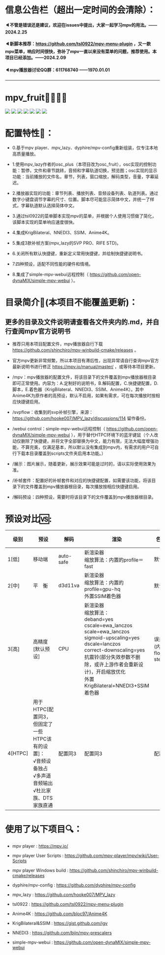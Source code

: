 # 信息公告栏（超出一定时间的会清除）：

#### 🔈不管是错误还是建议，欢迎在issues中提出，大家一起学习mpv的用法。——2024.2.25

#### 🔈新脚本推荐：https://github.com/tsl0922/mpv-menu-plugin ，又一款mpv菜单，响应时间很快，弥补了mpv一直以来没有菜单的问题，推荐使用。本项目已经添加。——2024.2.09

#### 🔈mpv播放器讨论QQ群：611768740 ——1970.01.01

---

# mpv_fruit🍉🍌🍓🍎

![](https://github.com/redomCL/mpv_fruit/blob/main/%E5%B1%95%E7%A4%BA/%E5%B1%95%E7%A4%BA1.png)
![](https://github.com/redomCL/mpv_fruit/blob/main/%E5%B1%95%E7%A4%BA/%E5%B1%95%E7%A4%BA2.png)
![](https://github.com/redomCL/mpv_fruit/blob/main/%E5%B1%95%E7%A4%BA/%E5%B1%95%E7%A4%BA3.png)
![](https://github.com/redomCL/mpv_fruit/blob/main/%E5%B1%95%E7%A4%BA/%E5%B1%95%E7%A4%BA4.png)
![](https://github.com/redomCL/mpv_fruit/blob/main/%E5%B1%95%E7%A4%BA/%E5%B1%95%E7%A4%BA5.png)
![](https://github.com/redomCL/mpv_fruit/blob/main/%E5%B1%95%E7%A4%BA/%E5%B1%95%E7%A4%BA6.png)
![](https://github.com/redomCL/mpv_fruit/blob/main/%E5%B1%95%E7%A4%BA/%E5%B1%95%E7%A4%BA7.png)


# 配置特性🍺：

* 0.基于mpv player、mpv_lazy、dyphire/mpv-config重新组装，仅专注本地高质量播放。

* 1.使用mpv_lazy作者的osc_plus（本项目改为osc_fruit），osc实现的控制功能：暂停，文件和章节跳转，音频和字幕轨道切换，预览图；osc实现的显示功能：当前播放的文件名，章节，列表，窗口缩放，解码类型，音量，字幕延迟。

* 2.播放器实现的功能：章节列表、播放列表、音频设备列表、轨道列表。通过数字小键盘调节字幕的尺寸、位置。脚本尽可能显示简体中文，并统一了样式，字幕轨道默认选择简体中文。

* 3.通过tsl0922的菜单脚本实现mpv的菜单，并根据个人使用习惯做了简化，该脚本实现的菜单响应速度很快。 

* 4.集成KrigBilateral、NNEDI3、SSIM、Anime4K。

* 5.集成3款补帧方案(mpv_lazy的SVP PRO、RIFE STD)。

* 6.关闭所有默认快捷键，重新定义常用快捷键，并绘制快捷键说明书。

* 7.四种预设，适配不同性能的硬件和情境。

* 8.集成了simple-mpv-webui远程控制（ https://github.com/open-dynaMIX/simple-mpv-webui ）。

# 目录简介🥢(本项目不能覆盖更新)：

## 更多的目录及文件说明请查看各文件夹内的.md，并自行查阅mpv官方说明书

* 推荐只用本项目配置文件，mpv播放器自行下载 https://github.com/shinchiro/mpv-winbuild-cmake/releases 。

* 官方mpv更新非常频繁，所以本项目有滞后性，出现异常请自行查询mpv官方最新说明书进行修正 https://mpv.io/manual/master/ ，或等待本项目更新。

* /mpv：mpv播放器的配置文件，将该目录下的文件覆盖到mpv播放器根目录即可正常使用。内容为：A.定制好的说明书，B.解码配置，C.快捷键配置，D.脚本，E.着色器（KrigBilateral、NNEDI3、SSIM、Anime4K）。其中Anime4K为原作者的高预设，默认不启用，如果有需求，可在每次播放时按相应快捷键启用。

* /svpflow：收集到的svp补帧引擎，来源：https://github.com/hooke007/MPV_lazy/discussions/114 留作备份。

* /webui control：simple-mpv-webui远程控制（ https://github.com/open-dynaMIX/simple-mpv-webui ），用于替代HTPC环境下的蓝牙键鼠（个人改动仅删除了快捷键，并将文字全部替换为中文，能力有限，无法大幅度增强功能，不算完美，仅满足基本，所以默认没有集成到mpv内，有需求的用户可自行下载本目录覆盖到scripts文件夹启用本功能。）

* /展示：图片展示，随着更新，展示效果可能是过时的，请以实际使用效果为准。
  
* /补帧套件：配置好的补帧套件和对应的快捷键配置，如需要该功能，将该目录下的文件覆盖到mpv播放器根目录，每次播放按相应快捷键启用。

* /解码预设：四种预设，需要时将该目录下的文件覆盖到mpv播放器根目录。

# 预设对比🆚:

|级别          |预设          |解码             |渲染                    |色深抖动                  |预览图质量        |
|------------- |--------------|-----------------|------------------------|-------------------------|-----------------|
|1[低]|移动端|auto-safe|新渲染器<br>缩放算法：内置的profile＝fast|默认(fruit)|0(自动)|
|2[中]|平&emsp;衡|d3d11va|新渲染器<br>缩放算法：内置的profile=gpu-hq<br>外置SSIM着色器|默认(fruit)|0(自动)|
|3[高]|高精度[默认预设]|CPU|新渲染器<br>缩放算法：<br>deband=yes<br>cscale=ewa_lanczos<br>scale=ewa_lanczos<br>sigmoid-upscaling=yes<br>dscale=lanczos<br>correct-downscaling=yes<br>抗震铃(部分失效参数不删除，或许上游作者会重新设计)，开启缩放优化<br>外置KrigBilateral+NNEDI3+SSIM着色器|误差抖动(内核为floyd-steinberg)|2(高，支持HDR)|
|4[HTPC]|用于HTPC[配置同3，但固定了一些HTPC该有的设置]：<br>√音频设备独占<br>√多声道音频输出<br>√杜比家族、DTS家族直通|配置同3|配置同3|配置同3|配置同3

# 使用了以下项目🔍：

* mpv player : https://mpv.io/

* mpv player User Scripts : https://github.com/mpv-player/mpv/wiki/User-Scripts

* mpv player Windows build : https://github.com/shinchiro/mpv-winbuild-cmake/releases

* dyphire/mpv-config : https://github.com/dyphire/mpv-config

* mpv_lazy : https://github.com/hooke007/MPV_lazy

* tsl0922 : https://github.com/tsl0922/mpv-menu-plugin

* Anime4K : https://github.com/bloc97/Anime4K

* KrigBilateral&SSIM : https://gist.github.com/igv

* NNEDI3 : https://github.com/bjin/mpv-prescalers

* simple-mpv-webui : https://github.com/open-dynaMIX/simple-mpv-webui

